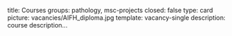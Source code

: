 title: Courses 
groups: pathology, msc-projects
closed: false
type: card
picture: vacancies/AIFH_diploma.jpg
template: vacancy-single
description: course description... 
